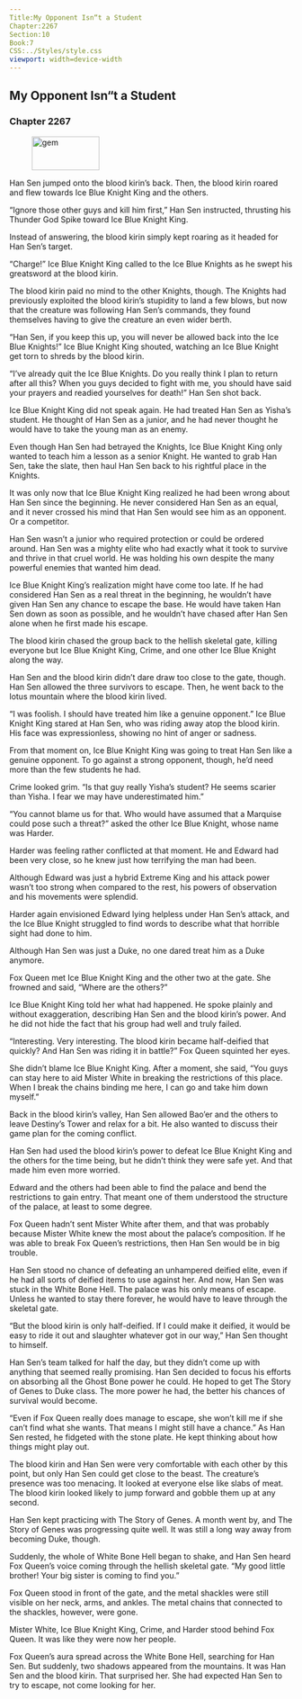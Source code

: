 ```yaml
---
Title:My Opponent Isn“t a Student 
Chapter:2267 
Section:10 
Book:7 
CSS:../Styles/style.css 
viewport: width=device-width
---
```

  
## My Opponent Isn“t a Student
### Chapter 2267
  
<figure>
	<img src="../Images/gem.gif" alt="gem" id="gem" width="120" height="60" />
</figure>
  

  
Han Sen jumped onto the blood kirin’s back. Then, the blood kirin roared and flew towards Ice Blue Knight King and the others.

“Ignore those other guys and kill him first,” Han Sen instructed, thrusting his Thunder God Spike toward Ice Blue Knight King.

Instead of answering, the blood kirin simply kept roaring as it headed for Han Sen’s target.

“Charge!” Ice Blue Knight King called to the Ice Blue Knights as he swept his greatsword at the blood kirin.

The blood kirin paid no mind to the other Knights, though. The Knights had previously exploited the blood kirin’s stupidity to land a few blows, but now that the creature was following Han Sen’s commands, they found themselves having to give the creature an even wider berth.

“Han Sen, if you keep this up, you will never be allowed back into the Ice Blue Knights!” Ice Blue Knight King shouted, watching an Ice Blue Knight get torn to shreds by the blood kirin.

“I’ve already quit the Ice Blue Knights. Do you really think I plan to return after all this? When you guys decided to fight with me, you should have said your prayers and readied yourselves for death!” Han Sen shot back.

Ice Blue Knight King did not speak again. He had treated Han Sen as Yisha’s student. He thought of Han Sen as a junior, and he had never thought he would have to take the young man as an enemy.

Even though Han Sen had betrayed the Knights, Ice Blue Knight King only wanted to teach him a lesson as a senior Knight. He wanted to grab Han Sen, take the slate, then haul Han Sen back to his rightful place in the Knights.

It was only now that Ice Blue Knight King realized he had been wrong about Han Sen since the beginning. He never considered Han Sen as an equal, and it never crossed his mind that Han Sen would see him as an opponent. Or a competitor.

Han Sen wasn’t a junior who required protection or could be ordered around. Han Sen was a mighty elite who had exactly what it took to survive and thrive in that cruel world. He was holding his own despite the many powerful enemies that wanted him dead.

Ice Blue Knight King’s realization might have come too late. If he had considered Han Sen as a real threat in the beginning, he wouldn’t have given Han Sen any chance to escape the base. He would have taken Han Sen down as soon as possible, and he wouldn’t have chased after Han Sen alone when he first made his escape.

The blood kirin chased the group back to the hellish skeletal gate, killing everyone but Ice Blue Knight King, Crime, and one other Ice Blue Knight along the way.

Han Sen and the blood kirin didn’t dare draw too close to the gate, though. Han Sen allowed the three survivors to escape. Then, he went back to the lotus mountain where the blood kirin lived.

“I was foolish. I should have treated him like a genuine opponent.” Ice Blue Knight King stared at Han Sen, who was riding away atop the blood kirin. His face was expressionless, showing no hint of anger or sadness.

From that moment on, Ice Blue Knight King was going to treat Han Sen like a genuine opponent. To go against a strong opponent, though, he’d need more than the few students he had.

Crime looked grim. “Is that guy really Yisha’s student? He seems scarier than Yisha. I fear we may have underestimated him.”

“You cannot blame us for that. Who would have assumed that a Marquise could pose such a threat?” asked the other Ice Blue Knight, whose name was Harder.

Harder was feeling rather conflicted at that moment. He and Edward had been very close, so he knew just how terrifying the man had been.

Although Edward was just a hybrid Extreme King and his attack power wasn’t too strong when compared to the rest, his powers of observation and his movements were splendid.

Harder again envisioned Edward lying helpless under Han Sen’s attack, and the Ice Blue Knight struggled to find words to describe what that horrible sight had done to him.

Although Han Sen was just a Duke, no one dared treat him as a Duke anymore.

Fox Queen met Ice Blue Knight King and the other two at the gate. She frowned and said, “Where are the others?”

Ice Blue Knight King told her what had happened. He spoke plainly and without exaggeration, describing Han Sen and the blood kirin’s power. And he did not hide the fact that his group had well and truly failed.

“Interesting. Very interesting. The blood kirin became half-deified that quickly? And Han Sen was riding it in battle?” Fox Queen squinted her eyes.

She didn’t blame Ice Blue Knight King. After a moment, she said, “You guys can stay here to aid Mister White in breaking the restrictions of this place. When I break the chains binding me here, I can go and take him down myself.”

Back in the blood kirin’s valley, Han Sen allowed Bao’er and the others to leave Destiny’s Tower and relax for a bit. He also wanted to discuss their game plan for the coming conflict.

Han Sen had used the blood kirin’s power to defeat Ice Blue Knight King and the others for the time being, but he didn’t think they were safe yet. And that made him even more worried.

Edward and the others had been able to find the palace and bend the restrictions to gain entry. That meant one of them understood the structure of the palace, at least to some degree.

Fox Queen hadn’t sent Mister White after them, and that was probably because Mister White knew the most about the palace’s composition. If he was able to break Fox Queen’s restrictions, then Han Sen would be in big trouble.

Han Sen stood no chance of defeating an unhampered deified elite, even if he had all sorts of deified items to use against her. And now, Han Sen was stuck in the White Bone Hell. The palace was his only means of escape. Unless he wanted to stay there forever, he would have to leave through the skeletal gate.

“But the blood kirin is only half-deified. If I could make it deified, it would be easy to ride it out and slaughter whatever got in our way,” Han Sen thought to himself.

Han Sen’s team talked for half the day, but they didn’t come up with anything that seemed really promising. Han Sen decided to focus his efforts on absorbing all the Ghost Bone power he could. He hoped to get The Story of Genes to Duke class. The more power he had, the better his chances of survival would become.

“Even if Fox Queen really does manage to escape, she won’t kill me if she can’t find what she wants. That means I might still have a chance.” As Han Sen rested, he fidgeted with the stone plate. He kept thinking about how things might play out.

The blood kirin and Han Sen were very comfortable with each other by this point, but only Han Sen could get close to the beast. The creature’s presence was too menacing. It looked at everyone else like slabs of meat. The blood kirin looked likely to jump forward and gobble them up at any second.

Han Sen kept practicing with The Story of Genes. A month went by, and The Story of Genes was progressing quite well. It was still a long way away from becoming Duke, though.

Suddenly, the whole of White Bone Hell began to shake, and Han Sen heard Fox Queen’s voice coming through the hellish skeletal gate. “My good little brother! Your big sister is coming to find you.”

Fox Queen stood in front of the gate, and the metal shackles were still visible on her neck, arms, and ankles. The metal chains that connected to the shackles, however, were gone.

Mister White, Ice Blue Knight King, Crime, and Harder stood behind Fox Queen. It was like they were now her people.

Fox Queen’s aura spread across the White Bone Hell, searching for Han Sen. But suddenly, two shadows appeared from the mountains. It was Han Sen and the blood kirin. That surprised her. She had expected Han Sen to try to escape, not come looking for her.